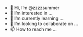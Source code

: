 - 👋 Hi, I’m @zzzzsummer
- 👀 I’m interested in ...
- 🌱 I’m currently learning ...
- 💞️ I’m looking to collaborate on ...
- 📫 How to reach me ...

<!---
zzzzsummer/zzzzsummer is a ✨ special ✨ repository because its `README.md` (this file) appears on your GitHub profile.
You can click the Preview link to take a look at your changes.
--->
